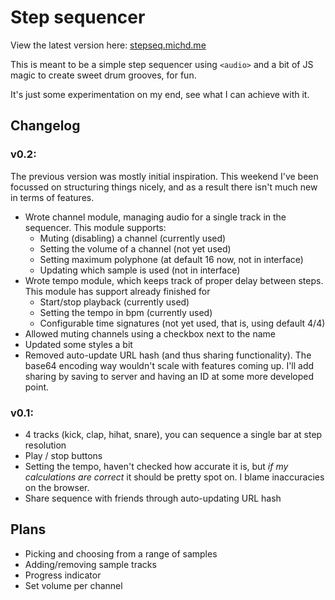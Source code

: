 Step sequencer
==============

View the latest version here: [stepseq.michd.me](http://stepseq.michd.me)

This is meant to be a simple step sequencer using `<audio>` and a bit of JS magic
to create sweet drum grooves, for fun.

It's just some experimentation on my end, see what I can achieve with it.

## Changelog

### v0.2:

The previous version was mostly initial inspiration. This weekend I've been focussed on structuring things nicely, and as a result there isn't much new in terms of features.

* Wrote channel module, managing audio for a single track in the sequencer. This module supports:
    * Muting (disabling) a channel (currently used)
    * Setting the volume of a channel (not yet used)
    * Setting maximum polyphone (at default 16 now, not in interface)
    * Updating which sample is used (not in interface)
* Wrote tempo module, which keeps track of proper delay between steps. This module has support already finished for
    * Start/stop playback (currently used)
    * Setting the tempo in bpm (currently used)
    * Configurable time signatures (not yet used, that is, using default 4/4)
* Allowed muting channels using a checkbox next to the name
* Updated some styles a bit
* Removed auto-update URL hash (and thus sharing functionality). The base64 encoding way wouldn't scale with features coming up. I'll add sharing by saving to server and having an ID at some more developed point.

### v0.1:

* 4 tracks (kick, clap, hihat, snare), you can sequence a single bar at step resolution
* Play / stop buttons
* Setting the tempo, haven't checked how accurate it is, but *if my calculations are correct* it should be pretty spot on. I blame inaccuracies on the browser.
* Share sequence with friends through auto-updating URL hash




Plans
-----
* Picking and choosing from a range of samples
* Adding/removing sample tracks
* Progress indicator
* Set volume per channel
